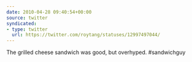 ```yaml
---
date: 2010-04-28 09:40:54+00:00
source: twitter
syndicated:
- type: twitter
  url: https://twitter.com/roytang/statuses/12997497044/
---
```


The grilled cheese sandwich was good, but overhyped. #sandwichguy